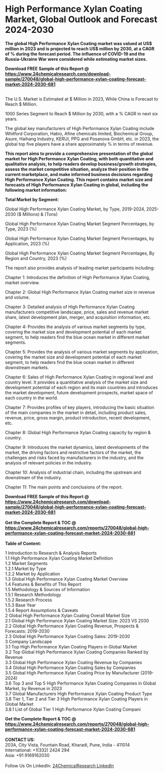 <h1>High Performance Xylan Coating Market, Global Outlook and Forecast 2024-2030</h1><p><strong>The global High Performance Xylan Coating market was valued at US$ million in 2023 and is projected to reach US$ million by 2030, at a CAGR of % during the forecast period. The influence of COVID-19 and the Russia-Ukraine War were considered while estimating market sizes.</strong></p><p>
</p><p></p><div><b>Download FREE Sample of this Report @ 
            <a href="https://www.24chemicalresearch.com/download-sample/270048/global-high-performance-xylan-coating-forecast-market-2024-2030-681">
            https://www.24chemicalresearch.com/download-sample/270048/global-high-performance-xylan-coating-forecast-market-2024-2030-681</a></b></div><br><p>
The U.S. Market is Estimated at $ Million in 2023, While China is Forecast to Reach $ Million.</p><p>
1000 Series Segment to Reach $ Million by 2030, with a % CAGR in next six years.</p><p>
The global key manufacturers of High Performance Xylan Coating include Whitford Corporation, Habio, Afine chemicals limited, Biochemical Group, Asure, Haihang Industry, KERUI, PPG and Posanova GmbH, etc. in 2023, the global top five players have a share approximately % in terms of revenue.</p><p>
<strong>This report aims to provide a comprehensive presentation of the global market for High Performance Xylan Coating, with both quantitative and qualitative analysis, to help readers develop business/growth strategies, assess the market competitive situation, analyze their position in the current marketplace, and make informed business decisions regarding High Performance Xylan Coating. This report contains market size and forecasts of High Performance Xylan Coating in global, including the following market information:</strong></p><p>
</p><p>
<strong>Total Market by Segment:</strong></p><p>
Global High Performance Xylan Coating Market, by Type, 2019-2024, 2025-2030 ($ Millions) &amp; (Tons)</p><p>
Global High Performance Xylan Coating Market Segment Percentages, by Type, 2023 (%)</p><p>
</p><p>
Global High Performance Xylan Coating Market Segment Percentages, by Application, 2023 (%)</p><p>
</p><p>
Global High Performance Xylan Coating Market Segment Percentages, By Region and Country, 2023 (%)</p><p>
</p><p>
The report also provides analysis of leading market participants including:</p><p>
</p><p>
</p><p>
Chapter 1: Introduces the definition of High Performance Xylan Coating, market overview.</p><p>
Chapter 2: Global High Performance Xylan Coating market size in revenue and volume.</p><p>
Chapter 3: Detailed analysis of High Performance Xylan Coating manufacturers competitive landscape, price, sales and revenue market share, latest development plan, merger, and acquisition information, etc.</p><p>
Chapter 4: Provides the analysis of various market segments by type, covering the market size and development potential of each market segment, to help readers find the blue ocean market in different market segments.</p><p>
Chapter 5: Provides the analysis of various market segments by application, covering the market size and development potential of each market segment, to help readers find the blue ocean market in different downstream markets.</p><p>
Chapter 6: Sales of High Performance Xylan Coating in regional level and country level. It provides a quantitative analysis of the market size and development potential of each region and its main countries and introduces the market development, future development prospects, market space of each country in the world.</p><p>
Chapter 7: Provides profiles of key players, introducing the basic situation of the main companies in the market in detail, including product sales, revenue, price, gross margin, product introduction, recent development, etc.</p><p>
Chapter 8: Global High Performance Xylan Coating capacity by region &amp; country.</p><p>
Chapter 9: Introduces the market dynamics, latest developments of the market, the driving factors and restrictive factors of the market, the challenges and risks faced by manufacturers in the industry, and the analysis of relevant policies in the industry.</p><p>
Chapter 10: Analysis of industrial chain, including the upstream and downstream of the industry.</p><p>
Chapter 11: The main points and conclusions of the report.</p><div><b>Download FREE Sample of this Report @ 
            <a href="https://www.24chemicalresearch.com/download-sample/270048/global-high-performance-xylan-coating-forecast-market-2024-2030-681">
            https://www.24chemicalresearch.com/download-sample/270048/global-high-performance-xylan-coating-forecast-market-2024-2030-681</a></b></div><br><div><b>Get the Complete Report & TOC @ 
            <a href="https://www.24chemicalresearch.com/reports/270048/global-high-performance-xylan-coating-forecast-market-2024-2030-681">
            https://www.24chemicalresearch.com/reports/270048/global-high-performance-xylan-coating-forecast-market-2024-2030-681</a></b></div><br>
            <b>Table of Content:</b><p>1 Introduction to Research & Analysis Reports<br />
    1.1 High Performance Xylan Coating Market Definition<br />
    1.2 Market Segments<br />
        1.2.1 Market by Type<br />
        1.2.2 Market by Application<br />
    1.3 Global High Performance Xylan Coating Market Overview<br />
    1.4 Features & Benefits of This Report<br />
    1.5 Methodology & Sources of Information<br />
        1.5.1 Research Methodology<br />
        1.5.2 Research Process<br />
        1.5.3 Base Year<br />
        1.5.4 Report Assumptions & Caveats<br />
2 Global High Performance Xylan Coating Overall Market Size<br />
    2.1 Global High Performance Xylan Coating Market Size: 2023 VS 2030<br />
    2.2 Global High Performance Xylan Coating Revenue, Prospects & Forecasts: 2019-2030<br />
    2.3 Global High Performance Xylan Coating Sales: 2019-2030<br />
3 Company Landscape<br />
    3.1 Top High Performance Xylan Coating Players in Global Market<br />
    3.2 Top Global High Performance Xylan Coating Companies Ranked by Revenue<br />
    3.3 Global High Performance Xylan Coating Revenue by Companies<br />
    3.4 Global High Performance Xylan Coating Sales by Companies<br />
    3.5 Global High Performance Xylan Coating Price by Manufacturer (2019-2024)<br />
    3.6 Top 3 and Top 5 High Performance Xylan Coating Companies in Global Market, by Revenue in 2023<br />
    3.7 Global Manufacturers High Performance Xylan Coating Product Type<br />
    3.8 Tier 1, Tier 2 and Tier 3 High Performance Xylan Coating Players in Global Market<br />
        3.8.1 List of Global Tier 1 High Performance Xylan Coating Compani</p><div><b>Get the Complete Report & TOC @ 
            <a href="https://www.24chemicalresearch.com/reports/270048/global-high-performance-xylan-coating-forecast-market-2024-2030-681">
            https://www.24chemicalresearch.com/reports/270048/global-high-performance-xylan-coating-forecast-market-2024-2030-681</a></b></div><br><b>CONTACT US:</b><br>
            203A, City Vista, Fountain Road, Kharadi, Pune, India - 411014<br>
            International: +1(332) 2424 294<br>
            Asia: +91 9169162030 <br><br>
            Follow Us On LinkedIn: <a href="https://www.linkedin.com/company/24chemicalresearch/">24ChemicalResearch LinkedIn</a>